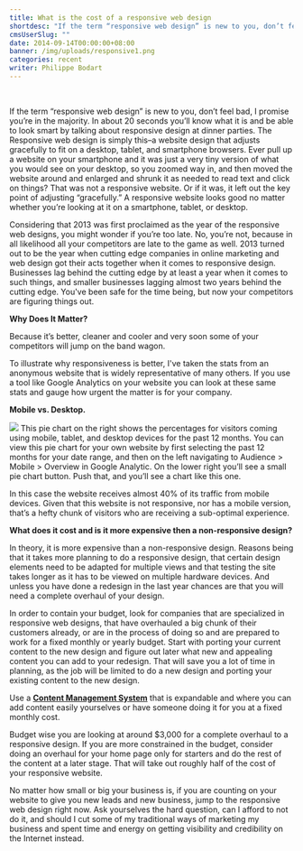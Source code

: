 ```yaml
---
title: What is the cost of a responsive web design
shortdesc: "If the term “responsive web design” is new to you, don’t feel bad, I promise you’re in the majority. In about 20 seconds you’ll know what it is and be able to look smart by talking about responsive design at dinner parties."
cmsUserSlug: ""
date: 2014-09-14T00:00:00+08:00
banner: /img/uploads/responsive1.png
categories: recent
writer: Philippe Bodart
---
```


<style>
img {max-width:100%;}
</style>

<em class="fa fa-thumbs-up">&nbsp;</em>

If the term “responsive web design” is new to you, don’t feel bad, I promise you’re in the majority. In about 20 seconds you’ll know what it is and be able to look smart by talking about responsive design at dinner parties. The Responsive web design is simply this–a website design that adjusts gracefully to fit on a desktop, tablet, and smartphone browsers. Ever pull up a website on your smartphone and it was just a very tiny version of what you would see on your desktop, so you zoomed way in, and then moved the website around and enlarged and shrunk it as needed to read text and click on things? That was not a responsive website. Or if it was, it left out the key point of adjusting “gracefully.” A responsive website looks good no matter whether you’re looking at it on a smartphone, tablet, or desktop.

Considering that 2013 was first proclaimed as the year of the responsive web designs, you might wonder if you’re too late. No, you’re not, because in all likelihood all your competitors are late to the game as well. 2013 turned out to be the year when cutting edge companies in online marketing and web design got their acts together when it comes to responsive design. Businesses lag behind the cutting edge by at least a year when it comes to such things, and smaller businesses lagging almost two years behind the cutting edge. You've been safe for the time being, but now your competitors are figuring things out.

**Why Does It Matter?**

Because it’s better, cleaner and cooler and very soon some of your competitors will jump on the band wagon.

To illustrate why responsiveness is better, I've taken the stats from an anonymous website that is widely representative of many others. If you use a tool like Google Analytics on your website you can look at these same stats and gauge how urgent the matter is for your company.

**Mobile vs. Desktop.**

![](/img/uploads/responsive1.png) This pie chart on the right shows the percentages for visitors coming using mobile, tablet, and desktop devices for the past 12 months. You can view this pie chart for your own website by first selecting the past 12 months for your date range, and then on the left navigating to Audience &gt; Mobile &gt; Overview in Google Analytic. On the lower right you’ll see a small pie chart button. Push that, and you’ll see a chart like this one.

In this case the website receives almost 40% of its traffic from mobile devices. Given that this website is not responsive, nor has a mobile version, that’s a hefty chunk of visitors who are receiving a sub-optimal experience. 

**What does it cost and is it more expensive then a non-responsive design?**

In theory, it is more expensive than a non-responsive design. Reasons being that it takes more planning to do a responsive design, that certain design elements need to be adapted for multiple views and that testing the site takes longer as it has to be viewed on multiple hardware devices. And unless you have done a redesign in the last year chances are that you will need a complete overhaul of your design.

In order to contain your budget, look for companies that are specialized in responsive web designs, that have overhauled a big chunk of their customers already, or are in the process of doing so and are prepared to work for a fixed monthly or yearly budget. Start with porting your current content to the new design and figure out later what new and appealing content you can add to your redesign. That will save you a lot of time in planning, as the job will be limited to do a new design and porting your existing content to the new design.

Use a **[Content Management System](http://www.webriq.us/)** that is expandable and where you can add content easily yourselves or have someone doing it for you at a fixed monthly cost.

Budget wise you are looking at around $3,000 for a complete overhaul to a responsive design. If you are more constrained in the budget, consider doing an overhaul for your home page only for starters and do the rest of the content at a later stage. That will take out roughly half of the cost of your responsive website. 

No matter how small or big your business is, if you are counting on your website to give you new leads and new business, jump to the responsive web design right now. Ask yourselves the hard question, can I afford to not do it, and should I cut some of my traditional ways of marketing my business and spent time and energy on getting visibility and credibility on the Internet instead.

  